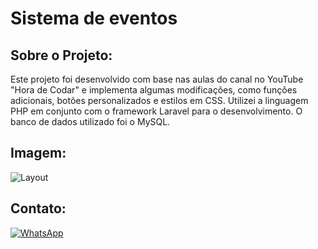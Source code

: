 <h1>Sistema de eventos</h1>

## Sobre o Projeto:

<p>Este projeto foi desenvolvido com base nas aulas do canal no YouTube "Hora de Codar" e implementa algumas modificações, como funções adicionais, botões personalizados e estilos em CSS. Utilizei a linguagem PHP em conjunto com o framework Laravel para o desenvolvimento. O banco de dados utilizado foi o MySQL. </p>

## Imagem:

![Layout](https://github.com/hajikazuo/sitephp/assets/105826619/e8f1c79e-73cb-4d61-b127-e04d12fbd8f9)


## Contato:
[![WhatsApp](https://img.shields.io/badge/WhatsApp-Enviar%20Mensagem-brightgreen?logo=whatsapp)](https://api.whatsapp.com/send?phone=11920072037)




